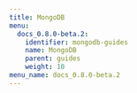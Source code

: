 ```yaml
---
title: MongoDB
menu:
  docs_0.8.0-beta.2:
    identifier: mongodb-guides
    name: MongoDB
    parent: guides
    weight: 10
menu_name: docs_0.8.0-beta.2
---
```

